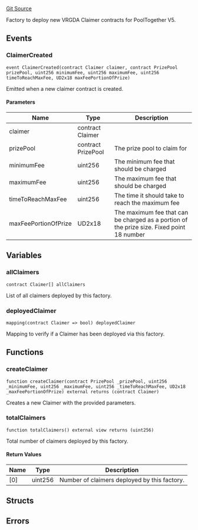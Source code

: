 [Git Source](https://github.com/GenerationSoftware/pt-v5-claimer/blob/93c98129e6a96185e647de69a85ce0d7f581834a/src/ClaimerFactory.sol)



Factory to deploy new VRGDA Claimer contracts for PoolTogether V5.

## Events

### ClaimerCreated

```solidity
event ClaimerCreated(contract Claimer claimer, contract PrizePool prizePool, uint256 minimumFee, uint256 maximumFee, uint256 timeToReachMaxFee, UD2x18 maxFeePortionOfPrize)
```

Emitted when a new claimer contract is created.

#### Parameters

| Name | Type | Description |
| ---- | ---- | ----------- |
| claimer | contract Claimer |  |
| prizePool | contract PrizePool | The prize pool to claim for |
| minimumFee | uint256 | The minimum fee that should be charged |
| maximumFee | uint256 | The maximum fee that should be charged |
| timeToReachMaxFee | uint256 | The time it should take to reach the maximum fee |
| maxFeePortionOfPrize | UD2x18 | The maximum fee that can be charged as a portion of the prize size. Fixed point 18 number |

## Variables

### allClaimers

```solidity
contract Claimer[] allClaimers
```

List of all claimers deployed by this factory.

### deployedClaimer

```solidity
mapping(contract Claimer => bool) deployedClaimer
```

Mapping to verify if a Claimer has been deployed via this factory.

## Functions

### createClaimer

```solidity
function createClaimer(contract PrizePool _prizePool, uint256 _minimumFee, uint256 _maximumFee, uint256 _timeToReachMaxFee, UD2x18 _maxFeePortionOfPrize) external returns (contract Claimer)
```

Creates a new Claimer with the provided parameters.

### totalClaimers

```solidity
function totalClaimers() external view returns (uint256)
```

Total number of claimers deployed by this factory.

#### Return Values

| Name | Type | Description |
| ---- | ---- | ----------- |
| [0] | uint256 | Number of claimers deployed by this factory. |

## Structs

## Errors

